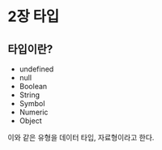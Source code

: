 # 2장 타입

## 타입이란?

- undefined
- null
- Boolean
- String
- Symbol
- Numeric
- Object

이와 같은 유형을 데이터 타입, 자료형이라고 한다.
